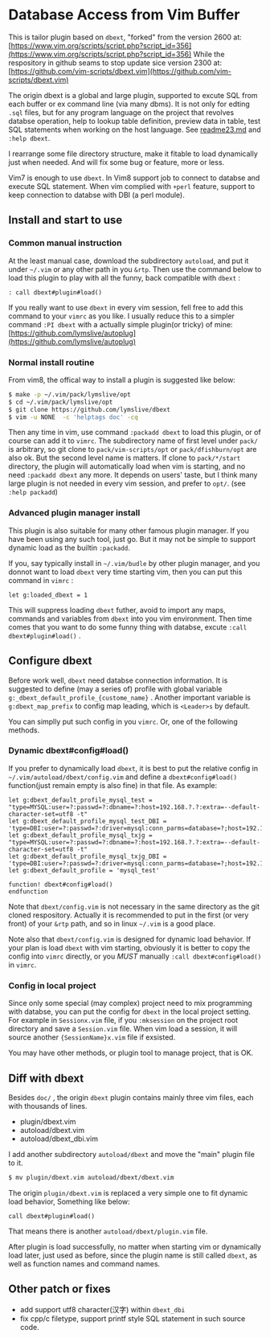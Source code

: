 # Database Access from Vim Buffer

This is tailor plugin based on `dbext`, "forked" from the version 2600 at:
[https://www.vim.org/scripts/script.php?script_id=356](https://www.vim.org/scripts/script.php?script_id=356)
While the respository in github seams to stop update sice version 2300 at:
[https://github.com/vim-scripts/dbext.vim](https://github.com/vim-scripts/dbext.vim)

The origin dbext is a global and large plugin, supported to excute SQL from
each buffer or ex command line (via many dbms). It is not only for edting
`.sql` files, but for any program language on the project that revolves
databse operation, help to lookup table definition, preview data in table,
test SQL statements when working on the host language. 
See [readme23.md](reademe23.md) and `:help dbext`.

I rearrange some file directory structure, make it fitable to load dynamically
just when needed. And will fix some bug or feature, more or less.

Vim7 is enough to use `dbext`. In Vim8 support job to connect to databse and
execute SQL statement. When vim complied with `+perl` feature, support to keep
connection to databse with DBI (a perl module).

## Install and start to use

### Common manual instruction
At the least manual case, download the subdirectory `autoload`, and put it
under `~/.vim` or any other path in you `&rtp`. Then use the command below to
load this plugin to play with all the funny, back compatible with `dbext` :

```vim
: call dbext#plugin#load()
```

If you really want to use `dbext` in every vim session, fell free to add this
command to your `vimrc` as you like. I usually reduce this to a simpler
command `:PI dbext` with a actually simple plugin(or tricky) of mine: 
[https://github.com/lymslive/autoplug](https://github.com/lymslive/autoplug)

### Normal install routine
From vim8, the offical way to install a plugin is suggested like below:

```bash
$ make -p ~/.vim/pack/lymslive/opt
$ cd ~/.vim/pack/lymslive/opt
$ git clone https://github.com/lymslive/dbext
$ vim -u NONE  -c 'helptags doc' -cq
```

Then any time in vim, use command `:packadd dbext` to load this plugin, or
of course can add it to `vimrc`. The subdirectory name of first level under
`pack/` is arbitrary, so git clone to `pack/vim-scripts/opt` or
`pack/dfishburn/opt` are also ok. But the second level name is matters. If
clone to `pack/*/start` directory, the plugin will automatically load when vim
is starting, and no need `:packadd dbext` any more. It depends on users'
taste, but I think many large plugin is not needed in every vim session, and
prefer to `opt/`. (see `:help packadd`)

### Advanced plugin manager install
This plugin is also suitable for many other famous plugin manager. If you have
been using any such tool, just go. But it may not be simple to support dynamic
load as the builtin `:packadd`.

If you, say typically install in `~/.vim/budle` by other plugin manager, and
you donnot want to load `dbext` very time starting vim, then you can put this
command in `vimrc` :

```vim
let g:loaded_dbext = 1
```

This will suppress loading `dbext` futher, avoid to import any maps, commands
and variables from `dbext` into you vim environment. Then time comes that you
want to do some funny thing with databse, excute `:call dbext#plugin#load()` .

## Configure dbext

Before work well, `dbext` need databse connection information. It is suggested
to define (may a series of) profile with global variable
`g:_dbext_default_profile_{custome_name}` . Another important variable is
`g:dbext_map_prefix` to config map leading, which is `<Leader>s` by default.

You can simplly put such config in you `vimrc`. Or, one of the following methods.

### Dynamic dbext#config#load()

If you prefer to dynamically load `dbext`, it is best to put the relative
config in `~/.vim/autoload/dbext/config.vim` and define a `dbext#config#load()`
function(just remain empty is also fine) in that file. As example:

```vim
let g:dbext_default_profile_mysql_test = "type=MYSQL:user=?:passwd=?:dbname=?:host=192.168.?.?:extra=--default-character-set=utf8 -t"
let g:dbext_default_profile_mysql_test_DBI = 'type=DBI:user=?:passwd=?:driver=mysql:conn_parms=database=?;host=192.168.?.?'
let g:dbext_default_profile_mysql_txjg = "type=MYSQL:user=?:passwd=?:dbname=?:host=192.168.?.?:extra=--default-character-set=utf8 -t"
let g:dbext_default_profile_mysql_txjg_DBI = 'type=DBI:user=?:passwd=?:driver=mysql:conn_parms=database=?;host=192.168.?.?'
let g:dbext_default_profile = 'mysql_test'

function! dbext#config#load()
endfunction
```

Note that `dbext/config.vim` is not necessary in the same directory as the git
cloned respository. Actually it is recommended to put in the first (or very front) 
of your `&rtp` path, and so in linux `~/.vim` is a good place.

Note also that `dbext/config.vim` is designed for dynamic load behavior. If
your plan is load `dbext` with vim starting, obviously it is better to copy
the config into `vimrc` directly, or you *MUST* manually `:call
dbext#config#load()` in `vimrc`.

### Config in local project

Since only some special (may complex) project need to mix programming with
databse, you can put the config for `dbext` in the local project setting. For
example in `Sessionx.vim` file, if you `:mksession` on the project root
directory and save a `Session.vim` file. When vim load a session, it will
source another `{SessionName}x.vim` file if exsisted.

You may have other methods, or plugin tool to manage project, that is OK.

## Diff with dbext

Besides `doc/` , the origin `dbext` plugin contains mainly three vim files,
each with thousands of lines.

* plugin/dbext.vim
* autoload/dbext.vim
* autoload/dbext_dbi.vim

I add another subdirectory `autoload/dbext` and move the "main" plugin file to it.

```bash
$ mv plugin/dbext.vim autoload/dbext/dbext.vim
```

The origin `plugin/dbext.vim` is replaced a very simple one to fit dynamic
load behavior, Something like below:

```vim
call dbext#plugin#load()
```

That means there is another `autoload/dbext/plugin.vim` file.

After plugin is load successfully, no matter when starting vim or dynamically
load later, just used as before, since the plugin name is still called
`dbext`, as well as function names and command names.

## Other patch or fixes

* add support utf8 character(汉字) within `dbext_dbi`
* fix cpp/c filetype, support printf style SQL statement in such source code.

